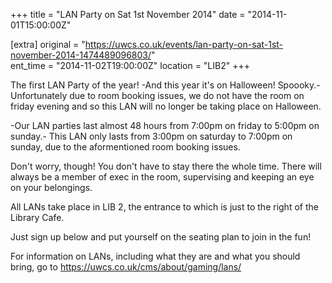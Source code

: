 +++
title = "LAN Party on Sat 1st November 2014"
date = "2014-11-01T15:00:00Z"

[extra]
original = "https://uwcs.co.uk/events/lan-party-on-sat-1st-november-2014-1474489096803/"    
ent_time = "2014-11-02T19:00:00Z"
location = "LIB2"
+++

The first LAN Party of the year\! -And this year it's on Halloween\! Spoooky.- Unfortunately due to room booking issues, we do not have the room on friday evening and so this LAN will no longer be taking place on Halloween.

\-Our LAN parties last almost 48 hours from 7:00pm on friday to 5:00pm on sunday.- This LAN only lasts from 3:00pm on saturday to 7:00pm on sunday, due to the aformentioned room booking issues.

Don't worry, though\! You don't have to stay there the whole time. There will always be a member of exec in the room, supervising and keeping an eye on your belongings.

All LANs take place in LIB 2, the entrance to which is just to the right of the Library Cafe.

Just sign up below and put yourself on the seating plan to join in the fun\!

For information on LANs, including what they are and what you should bring, go to https://uwcs.co.uk/cms/about/gaming/lans/

